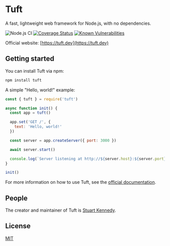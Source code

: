 # Tuft

A fast, lightweight web framework for Node.js, with no dependencies.

![Node.js CI](https://github.com/tuftjs/tuft/workflows/Node.js%20CI/badge.svg)
[![Coverage Status](https://coveralls.io/repos/github/tuftjs/tuft/badge.svg)](https://coveralls.io/github/tuftjs/tuft)
[![Known Vulnerabilities](https://snyk.io/test/github/tuftjs/tuft/badge.svg?targetFile=package.json)](https://snyk.io/test/github/tuftjs/tuft?targetFile=package.json)

Official website: [https://tuft.dev](https://tuft.dev)

## Getting started
You can install Tuft via npm:
```sh
npm install tuft
```

A simple "Hello, world!" example:
```js
const { tuft } = require('tuft')

async function init() {
  const app = tuft()

  app.set('GET /', {
    text: 'Hello, world!'
  })

  const server = app.createServer({ port: 3000 })

  await server.start()

  console.log(`Server listening at http://${server.host}:${server.port}`)
}

init()
```

For more information on how to use Tuft, see the [official documentation](https://tuft.dev/docs).

## People
The creator and maintainer of Tuft is [Stuart Kennedy](https://github.com/rav2040).

## License
[MIT](https://github.com/tuftjs/tuft/blob/master/LICENSE)
